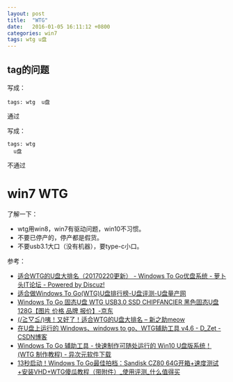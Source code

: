 ```yaml
---
layout: post
title:  "WTG"
date:   2016-01-05 16:11:12 +0800
categories: win7
tags: wtg u盘
---
```


## tag的问题 ##

写成：

	tags: wtg  u盘

通过

写成：

	tags: wtg
	  u盘
不通过

# win7 WTG #
了解一下：

* wtg用win8，win7有驱动问题，win10不习惯。
* 不要已停产的，停产都是假货。
* 不要usb3.1大口（没有机器），要type-c小口。

参考： 

* [适合WTG的U盘大排名（20170220更新） - Windows To Go优盘系统 - 萝卜头IT论坛 - Powered by Discuz!](http://bbs.luobotou.org/thread-10680-1-1.html)
* [适合做Windows To Go(WTG)U盘排行榜-U盘评测-U盘量产网](http://www.upantool.com/pingce/uppc/2016/9379.html)
* [Windows To Go 固态U盘 WTG USB3.0 SSD CHIPFANCIER 黑色固态U盘 128G【图片 价格 品牌 报价】-京东](http://item.jd.com/11989161030.html)
* [(/≧▽≦/)咦！又好了！适合WTG的U盘大排名 – 新之助meow](http://www.xinmeow.com/2016/05/29/适合wtg的u盘大排名/)
* [在U盘上运行的 Windows、windows to go、WTG辅助工具 v4.6 - D_Zet - CSDN博客](http://blog.csdn.net/qqduxingzhe/article/details/73440816)
* [Windows To Go 辅助工具 - 快速制作可随处运行的 Win10 U盘版系统！(WTG 制作教程) - 异次元软件下载](http://www.iplaysoft.com/wtg-assistant.html)
* [13秒启动！Windows To Go最佳拍档：Sandisk CZ80 64G开箱+速度测试+安装VHD+WTG傻瓜教程（带附件）_使用评测_什么值得买](https://post.smzdm.com/p/221118/)

